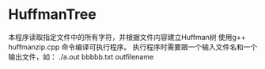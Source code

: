 # HuffmanTree
 
本程序读取指定文件中的所有字符，并根据文件内容建立Huffman树
使用g++ huffmanzip.cpp 命令编译可执行程序。
执行程序时需要跟一个输入文件名和一个输出文件，如： ./a.out bbbbb.txt outfilename